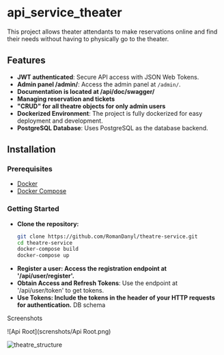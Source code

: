 # api_service_theater

This project allows theater attendants to make reservations online and find their needs without having to physically go
to the theater.

## Features

- **JWT authenticated**: Secure API access with JSON Web Tokens.
- **Admin panel /admin/**: Access the admin panel at `/admin/`.
- **Documentation is located at /api/doc/swagger/**
- **Managing reservation and tickets**
- **"CRUD" for all theatre objects for only admin users**
- **Dockerized Environment**: The project is fully dockerized for easy deployment and development.
- **PostgreSQL Database**: Uses PostgreSQL as the database backend.

## Installation

### Prerequisites

- [Docker](https://docs.docker.com/get-docker/)
- [Docker Compose](https://docs.docker.com/compose/install/)

### Getting Started

- **Clone the repository:**
   ```sh
   git clone https://github.com/RomanDanyl/theatre-service.git
   cd theatre-service
   docker-compose build
   docker-compose up
   
- **Register a user: Access the registration endpoint at '/api/user/register'.**
- **Obtain Access and Refresh Tokens**: Use the endpoint at '/api/user/token' to get tokens.
- **Use Tokens: Include the tokens in the header of your HTTP requests for authentication.**
  DB schema

Screenshots

![Api Root](screnshots/Api Root.png)

![theatre_structure](screnshots/theatre_structure.jpg)
